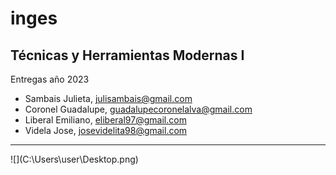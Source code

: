 # inges

## Técnicas y Herramientas Modernas I
Entregas año 2023
* Sambais Julieta, <julisambais@gmail.com>   
* Coronel Guadalupe, <guadalupecoronelalva@gmail.com>
* Liberal Emiliano, <eliberal97@gmail.com>
* Videla Jose, <josevidelita98@gmail.com>
<hr>
![](C:\Users\user\Desktop.png) 
